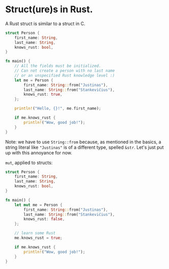 # Struct(ure)s in Rust.

A Rust struct is similar to a struct in C.

```rust
struct Person {
    first_name: String,
    last_name: String,
    knows_rust: bool,
}

fn main() {
    // All the fields must be initialized.
    // Can not create a person with no last name
    // or an unspecified Rust knowledge level :)
    let me = Person {
        first_name: String::from("Justinas"),
        last_name: String::from("Stankevičius"),
        knows_rust: true,
    };

    println!("Hello, {}!", me.first_name);

    if me.knows_rust {
        println!("Wow, good job!");
    }
}
```

Note: we have to use `String::from`
because, as mentioned in the basics,
a string literal like `"Justinas"` is of a different type, spelled `&str`.
Let's just put up with this annoyance for now.

`mut`, applied to structs:

```rust
struct Person {
    first_name: String,
    last_name: String,
    knows_rust: bool,
}

fn main() {
    let mut me = Person {
        first_name: String::from("Justinas"),
        last_name: String::from("Stankevičius"),
        knows_rust: false,
    };

    // learn some Rust
    me.knows_rust = true;

    if me.knows_rust {
        println!("Wow, good job!");
    }
}
```
